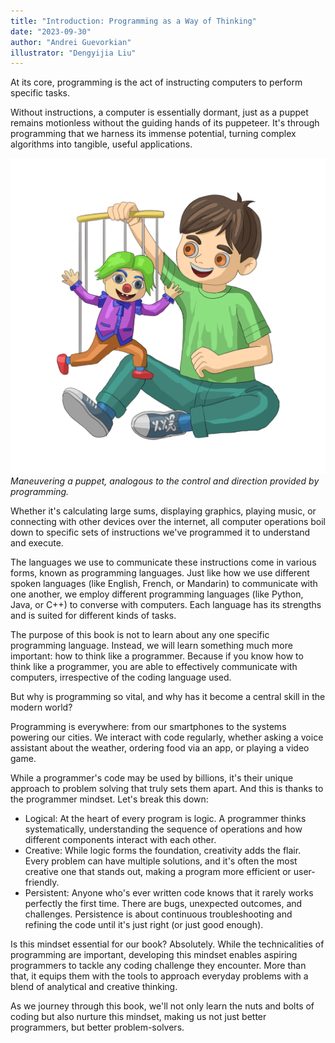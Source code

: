 ```yaml
---
title: "Introduction: Programming as a Way of Thinking"
date: "2023-09-30"
author: "Andrei Guevorkian"
illustrator: "Dengyijia Liu"
---
```


At its core, programming is the act of instructing computers to perform specific tasks.

Without instructions, a computer is essentially dormant, just as a puppet remains motionless without the guiding hands of its puppeteer. It's through programming that we harness its immense potential, turning complex algorithms into tangible, useful applications.

![Puppet control](./figures/intro-puppet.jpg)
*Maneuvering a puppet, analogous to the control and direction provided by programming.*

Whether it's calculating large sums, displaying graphics, playing music, or connecting with other devices over the internet, all computer operations boil down to specific sets of instructions we've programmed it to understand and execute.

The languages we use to communicate these instructions come in various forms, known as programming languages. Just like how we use different spoken languages (like English, French, or Mandarin) to communicate with one another, we employ different programming languages (like Python, Java, or C++) to converse with computers. Each language has its strengths and is suited for different kinds of tasks.

The purpose of this book is not to learn about any one specific programming language. Instead, we will learn something much more important: how to think like a programmer. Because if you know how to think like a programmer, you are able to effectively communicate with computers, irrespective of the coding language used.

But why is programming so vital, and why has it become a central skill in the modern world?

Programming is everywhere: from our smartphones to the systems powering our cities. We interact with code regularly, whether asking a voice assistant about the weather, ordering food via an app, or playing a video game.

While a programmer's code may be used by billions, it's their unique approach to problem solving that truly sets them apart. And this is thanks to the programmer mindset. Let's break this down:

- Logical: At the heart of every program is logic. A programmer thinks systematically, understanding the sequence of operations and how different components interact with each other.
- Creative: While logic forms the foundation, creativity adds the flair. Every problem can have multiple solutions, and it's often the most creative one that stands out, making a program more efficient or user-friendly.
- Persistent: Anyone who's ever written code knows that it rarely works perfectly the first time. There are bugs, unexpected outcomes, and challenges. Persistence is about continuous troubleshooting and refining the code until it's just right (or just good enough).

Is this mindset essential for our book? Absolutely. While the technicalities of programming are important, developing this mindset enables aspiring programmers to tackle any coding challenge they encounter. More than that, it equips them with the tools to approach everyday problems with a blend of analytical and creative thinking.

As we journey through this book, we'll not only learn the nuts and bolts of coding but also nurture this mindset, making us not just better programmers, but better problem-solvers.
